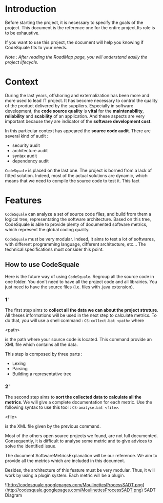 # Introduction #

Before starting the project, it is necessary to specify the goals of the project. This document is the reference one for the entire project.Its role is to be exhaustive.

If you want to use this project, the document will help you knowing if CodeSquale fits to your needs.

_Note : After reading the RoadMap page, you will understand easily the project lifecycle._

# Context #
During the last years, offshoring and externalization has been more and more used to lead IT project. It has become necessary to control the quality of the product delivered by the suppliers. Especially in software development, the **code source quality** is **vital** for the **maintenability**, **reliability** and **scability** of an application. And these aspects are very important because they are indicator of the **software development cost**.

In this particular context has appeared the **source code audit**. There are several kind of audit :
  * security audit
  * architecture audit
  * syntax audit
  * dependency audit

`CodeSquale` is placed on the last one. The project is borned from a lack of fitted solution. Indeed, most of the actual solutions are dynamic, which means that we need to compile the source code to test it. This fact


# Features #
`CodeSquale` can analyze a set of source code files, and build from them a logical tree, representating the software architecture. Based on this tree, CodeSquale is able to provide plenty of documented software metrics, which represent the global coding quality.

`CodeSquale` must be very modular. Indeed, it aims to test a lot of softwares, with different programming language, different architecture, etc... The technical specifications must consider this point.

## How to use CodeSquale ##
Here is the future way of using `CodeSquale`.
Regroup all the source code in one folder. You don't need to have all the project code and all librairies. You just need to have the source files (i.e. files with .java extension).

### 1' ###
The first step aims to **collect all the data we can about the project struture**. All theses informations will be used in the next step to calculate metrics. To do that, you will use a shell command : `CS-collect.bat <path>` where 

&lt;path&gt;

 is the path where your source code is located. This command provide an XML file which contains all the data.

This step is composed by three parts :
  * Lexing
  * Parsing
  * Building a representative tree

### 2' ###
The second step aims to **sort the collected data to calculate all the metrics**. We will give a complete documentation for each metric. Use the following syntax to use this tool : `CS-analyse.bat <file>`. 

&lt;file&gt;

 is the XML file given by the previous command.

Most of the others open source projects we found, are not full documented. Consequently, it is difficult to analyse some metric and to give advices to solve the identified issue.

The document SoftwareMetricsExplanation will be our reference. We aim to provide all the metrics which are included in this document.

Besides, the architecture of this feature must be very modular. Thus, it will work by using a plugin system. Each metric will be a plugin.

![http://codesquale.googlepages.com/MoulinettesProcessSADT.png](http://codesquale.googlepages.com/MoulinettesProcessSADT.png)
SADT Diagram